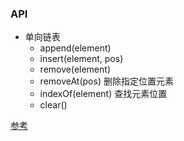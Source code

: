 ### API
- 单向链表
  + append(element)
  + insert(element, pos)
  + remove(element)
  + removeAt(pos) 删除指定位置元素
  + indexOf(element) 查找元素位置
  + clear()
  
[参考](https://github.com/barretlee/daily-algorithms/blob/master/ref/linkedlist.js)